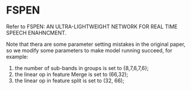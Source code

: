 # FSPEN 
Refer to FSPEN: AN ULTRA-LIGHTWEIGHT NETWORK FOR REAL TIME SPEECH ENAHNCMENT.

Note that thera are some parameter setting mistakes in the original paper, so we modify some parameters to make model running succeed, for example:
1. the number of sub-bands in groups is set to {8,7,6,7,6}; 
2. the linear op in feature Merge is set to (66,32);
3. the linear op in feature split is set to (32, 66);